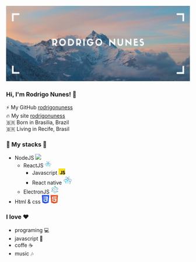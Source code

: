 
![alt text](https://github.com/rodrigonuness/rodrigonuness/blob/master/image.png)

### Hi, I'm Rodrigo Nunes!  💜

⚡ My GitHub [rodrigonuness](https://github.com/rodrigonuness) <br>
🔥 My site [rodrigonuness](https://rodrigonuness.github.io/index.html) <br>
🇧🇷 Born in Brasilia, Brazil <br>
🇧🇷 Living in Recife, Brasil

### 🚀 My stacks 💙
  - NodeJS <img src="https://nodejs.org/static/images/favicons/favicon.ico" width="18vw">
      - ReactJS <img src="https://github.com/rodrigonuness/language_pictures/blob/master/ReactJS.png" width="18vw">
          - Javascript <img src="https://github.com/rodrigonuness/language_pictures/blob/master/Javascript.png" width="18vw">
          - React native <img src="https://github.com/rodrigonuness/language_pictures/blob/master/ReactJS.png" width="24vw">
      - ElectronJS <img src="https://github.com/rodrigonuness/language_pictures/blob/master/ElectronJS.png" width="22vw">
  - Html & css <img src="https://github.com/rodrigonuness/language_pictures/blob/master/html&css.png" width="44vw">

### I love ❤️
- programing 💻
- javascript 💛
- coffe ☕
- music 🎶


